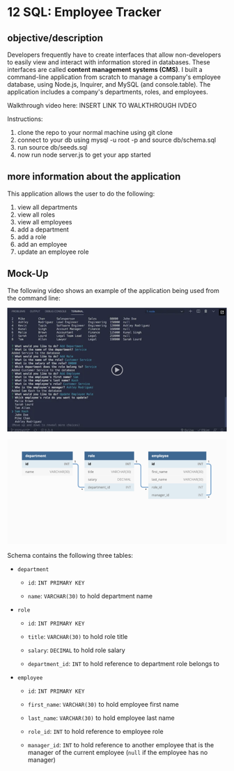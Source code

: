 # 12 SQL: Employee Tracker

## objective/description

Developers frequently have to create interfaces that allow non-developers to easily view and interact with information stored in databases. These interfaces are called **content management systems (CMS)**. I built a command-line application from scratch to manage a company's employee database, using Node.js, Inquirer, and MySQL (and console.table). The application includes a company's departments, roles, and employees.

Walkthrough video here: INSERT LINK TO WALKTHROUGH IVDEO 

Instructions: 
1. clone the repo to your normal machine using git clone 
2. connect to your db using mysql -u root -p and source db/schema.sql
3. run source db/seeds.sql
4. now run node server.js to get your app started

## more information about the application

This application allows the user to do the following: 
1. view all departments
2. view all roles
3. view all employees
4. add a department
5. add a role
6. add an employee
7. update an employee role

## Mock-Up

The following video shows an example of the application being used from the command line:

[![A video thumbnail shows the command-line employee management application with a play button overlaying the view.](./Assets/12-sql-homework-video-thumbnail.png)](https://2u-20.wistia.com/medias/2lnle7xnpk)

![Database schema includes tables labeled “employee,” role,” and “department.”](./Assets/12-sql-homework-demo-01.png)

Schema contains the following three tables: 

* `department`

    * `id`: `INT PRIMARY KEY`

    * `name`: `VARCHAR(30)` to hold department name

* `role`

    * `id`: `INT PRIMARY KEY`

    * `title`: `VARCHAR(30)` to hold role title

    * `salary`: `DECIMAL` to hold role salary

    * `department_id`: `INT` to hold reference to department role belongs to

* `employee`

    * `id`: `INT PRIMARY KEY`

    * `first_name`: `VARCHAR(30)` to hold employee first name

    * `last_name`: `VARCHAR(30)` to hold employee last name

    * `role_id`: `INT` to hold reference to employee role

    * `manager_id`: `INT` to hold reference to another employee that is the manager of the current employee (`null` if the employee has no manager)
